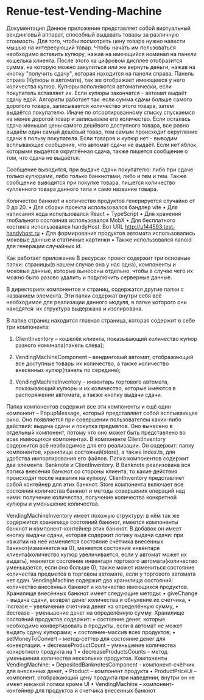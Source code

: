 # Renue-test-Vending-Machine
Документация
Данное приложение представляет собой виртуальный вендинговый аппарат, способный выдавать товары за различную стоимость. Для того, чтобы посмотреть цену товара нужно навести мышью на интересующий товар. Чтобы начать им пользоваться необходимо вставить купюру, нажав на имеющийся номинал на панели кошелька клиента. После этого на цифровом дисплее отобразится сумма, на которую можно закупиться или же вернуть деньги, нажав на кнопку "получить сдачу", которая находится на панели справа. Панель справа (Купюры в автомате), так же отображает имеющееся у него количества купюр. Купюры пополняются автоматически, если покупатель вставляет их. Если купюры закончатся - автомат выдаёт сдачу едой. Алгоритм работает так: если сумма сдачи больше самого дорогого товара, записывается количество этого товара, затем выдаётся покупателю. Иначе по отсортированному списку спускаемся на менее дорогой товар и записываем его количество. Если осталась сдача меньшая цены самого дешёвого доступного товара, все равно выдаём один самый дешёвый товар, тем самым происходит округление сдачи в пользу покупателя. Если товаров и купюр нет - выводим всплывающее сообщение, что автомат сдачи не выдаёт. Если нет яблок, которыми выдаётся округлённая сдача, также пишется сообщение о том, что сдача не выдаётся.

Сообщение выводится, при выдаче сдачи покупателю: либо при сдаче только купюрами, либо только банкнотами, либо и тем и тем. Также сообщение выводится при покупке товара, пишется количество купленного товара данного типа и само название товара.

Количество банкнот и количество продуктов генерируется случайно от 0 до 20.
•	Для сборки проекта использовался бандлер vite
•	Для написания кода использовался React + TypeScript
•	Для хранения глобального состояния использовался MobX
•	Для бесплатного хостинга использовался handyHost. Вот URL http://u144593.test-handyhost.ru
•	Для формирования продуктов автомата использовались моковые данные и статичные картинки
•	Также использовался nanoid для генерации случайных id.


Как работает приложение
В ресурсах проект содержит три основные папки: страницы(в нашем случае она у нас одна), компоненты и моковые данные, которые вынесены отдельно, чтобы в случае чего их можно было разово удалить и подключить серверные данные.

В директориях компонентов и страниц, содержатся другие папки с названием элемента. Эти папки содержат внутри себя всё необходимое для реализации данного модуля, в папке которого они находятся: их структура выдержана и изолирована.

В папке страниц находится главная страница, которая содержит в себе три компонента:
1.	ClientInventory – кошелёк клиента, показывающий количество купюр разного номинала(панель слева);

2.	VendingMachineComponent – вендинговый автомат, отображающий все доступные товары их количество, а также количество внесенных купюр(панель по середине);


3.	VendingMachineInventory – инвентарь торгового автомата, показывающий купюры и их количество, которые имеются в распоряжении автомата, а также кнопку выдачи сдачи.

Папка компонентов содержит все эти компоненты и ещё один компонент – PopupMessage, который представляет собой всплывающее окно. Оно появляется при совершении пользователем каких-либо действий: выдача сдачи и покупка предметов. Оно вынесено в отдельный компонент, потому что оно может быть представлено во всех имеющихся компонентах. 
В компоненте ClientInventory содержится всё необходимое для его реализации. Он содержит: папку компонентов, хранилище состояний(store), а также index.ts, для удобства импортирования его файлов. Папка компонентов содержит два элемента: Banknote и ClientInventory. В Banknote реализована вся логика внесения банкнот со стороны клиента, то какие действия происходят после нажатия на купюру. ClientInventory представляет собой контейнер для этих банкнот. Store компонента включает все состояния количества банкнот и методы совершения операций над ними: получение количества, получение количества конкретной купюры и уменьшение количества.

VendingMachineInventory имеет похожую структуру: в нём так же содержится хранилище состояний банкнот, имеется компоненты банкнот и компонент-контейнер этих банкнот. В добавок он имеет кнопку выдачи сдачи, которая содержит логику выдачи сдачи: при нажатии на неё изменяется состояние счётчика внесенных банкнот(изменяется на 0), меняется состояние инвентаря клиента(количество купюр увеличивается, если у автомат может их выдать), меняется состояние инвентаря торгового автомата(количество уменьшается, если оно больше 0), также может измениться состояние количества предметов в торговом автомате, если у торгового автомата нет сдач.
VendingMachine содержит два хранилища состояний: количество внесённых банкнот и количество имеющихся продуктов. Хранилище внесённых банкнот имеет следующие методы:
•	giveChange - выдача сдачи, возврат денег количества и обнуление их счетчика,
•	 increase – увеличение счетчика денег на определённую сумму,
•	 decrease – уменьшение денег на определённую сумму. 
Хранилище состояний продуктов содержит: 
•	состояние денег, которые необходимо конвертировать в продукты, если в автомат не может выдать сдачу купюрами; 
•	состояние-массив всех продуктов;
•	setMoneyToConvert – метод-сеттер для состояние денег для конвертации.
•	decreaseProductCount – уменьшение количества конкретного продукта на 1
•	decreaseProductsCounts – метод уменьшения количества нескольких продуктов.
Компоненты VendingMachine: 
•	DepositedBanknotesComponent - компонент-счётчик для внесенных денег, 
•	Product – компонент продукта
•	ProductPriceUi – компонент, отображающий цену продукта при наведении, внутри он не имеет никакой логики кроме UI
•	VendingMachine – компонент-контейнер для продуктов и счетчика внесенных банкнот







